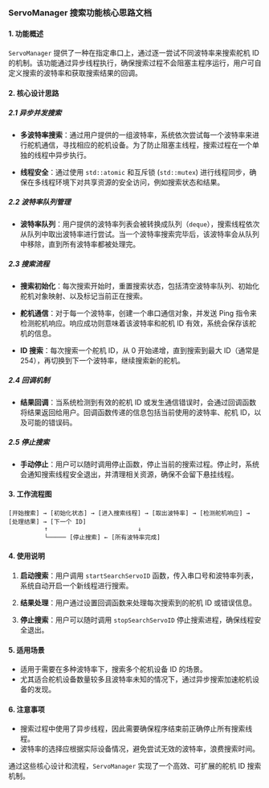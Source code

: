 ### ServoManager 搜索功能核心思路文档

#### 1. 功能概述

`ServoManager` 提供了一种在指定串口上，通过逐一尝试不同波特率来搜索舵机 ID
的机制。该功能通过异步线程执行，确保搜索过程不会阻塞主程序运行，用户可自定义搜索的波特率和获取搜索结果的回调。

#### 2. 核心设计思路

##### 2.1 异步并发搜索

- **多波特率搜索**：通过用户提供的一组波特率，系统依次尝试每一个波特率来进行舵机通信，寻找相应的舵机设备。为了防止阻塞主线程，搜索过程在一个单独的线程中异步执行。

- **线程安全**：通过使用 `std::atomic` 和互斥锁 (`std::mutex`) 进行线程同步，确保在多线程环境下对共享资源的安全访问，例如搜索状态和结果。

##### 2.2 波特率队列管理

- **波特率队列**：用户提供的波特率列表会被转换成队列（`deque`），搜索线程依次从队列中取出波特率进行尝试。当一个波特率搜索完毕后，该波特率会从队列中移除，直到所有波特率都被处理完。

##### 2.3 搜索流程

- **搜索初始化**：每次搜索开始时，重置搜索状态，包括清空波特率队列、初始化舵机对象映射、以及标记当前正在搜索。

- **舵机通信**：对于每一个波特率，创建一个串口通信对象，并发送 Ping 指令来检测舵机响应。响应成功则意味着该波特率和舵机 ID
  有效，系统会保存该舵机的信息。

- **ID 搜索**：每次搜索一个舵机 ID，从 0 开始递增，直到搜索到最大 ID（通常是 254），再切换到下一个波特率，继续搜索新的舵机。

##### 2.4 回调机制

- **结果回调**：当系统检测到有效的舵机 ID 或发生通信错误时，会通过回调函数将结果返回给用户。回调函数传递的信息包括当前使用的波特率、舵机
  ID，以及可能的错误码。

##### 2.5 停止搜索

- **手动停止**：用户可以随时调用停止函数，停止当前的搜索过程。停止时，系统会通知搜索线程安全退出，并清理相关资源，确保不会留下悬挂线程。

#### 3. 工作流程图

```
[开始搜索] → [初始化状态] → [进入搜索线程] → [取出波特率] → [检测舵机响应] → [处理结果] → [下一个 ID]
          ↑                         ↓
          └───── [停止搜索] ← [所有波特率完成]
```

#### 4. 使用说明

1. **启动搜索**：用户调用 `startSearchServoID` 函数，传入串口号和波特率列表，系统自动开启一个新线程进行搜索。

2. **结果处理**：用户通过设置回调函数来处理每次搜索到的舵机 ID 或错误信息。

3. **停止搜索**：用户可以随时调用 `stopSearchServoID` 停止搜索进程，确保线程安全退出。

#### 5. 适用场景

- 适用于需要在多种波特率下，搜索多个舵机设备 ID 的场景。
- 尤其适合舵机设备数量较多且波特率未知的情况下，通过异步搜索加速舵机设备的发现。

#### 6. 注意事项

- 搜索过程中使用了异步线程，因此需要确保程序结束前正确停止所有搜索线程。
- 波特率的选择应根据实际设备情况，避免尝试无效的波特率，浪费搜索时间。

通过这些核心设计和流程，`ServoManager` 实现了一个高效、可扩展的舵机 ID 搜索机制。